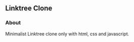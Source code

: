 ## Linktree Clone
### About <a name = "about"></a>

Minimalist Linktree clone only with html, css and javascript.

